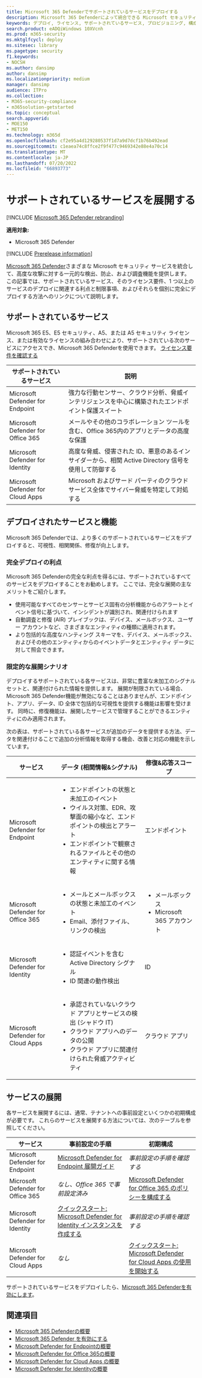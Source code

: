 ```yaml
---
title: Microsoft 365 Defenderでサポートされているサービスをデプロイする
description: Microsoft 365 Defenderによって統合できる Microsoft セキュリティ サービス、ライセンス要件、展開手順について説明します
keywords: デプロイ, ライセンス, サポートされているサービス, プロビジョニング, 構成Microsoft 365 Defender, M365, ライセンスの適格性, Microsoft Defender for Endpoint, Microsoft Defender for Office 365,Microsoft Defender for Identity、Microsoft Cloud App Security、MCAS、E5、A5、EMS
search.product: eADQiWindows 10XVcnh
ms.prod: m365-security
ms.mktglfcycl: deploy
ms.sitesec: library
ms.pagetype: security
f1.keywords:
- NOCSH
ms.author: dansimp
author: dansimp
ms.localizationpriority: medium
manager: dansimp
audience: ITPro
ms.collection:
- M365-security-compliance
- m365solution-getstarted
ms.topic: conceptual
search.appverid:
- MOE150
- MET150
ms.technology: m365d
ms.openlocfilehash: cf2e95a4d129280537f1d7a9d7dcf1b76b492ead
ms.sourcegitcommit: c1eaea74c8ffce2f9f477c9469342e88e4a70c14
ms.translationtype: MT
ms.contentlocale: ja-JP
ms.lasthandoff: 07/20/2022
ms.locfileid: "66893773"
---
```

# <a name="deploy-supported-services"></a>サポートされているサービスを展開する

[!INCLUDE [Microsoft 365 Defender rebranding](../includes/microsoft-defender.md)]


**適用対象:**
- Microsoft 365 Defender

[!INCLUDE [Prerelease information](../includes/prerelease.md)]

[Microsoft 365 Defender](microsoft-365-defender.md)さまざまな Microsoft セキュリティ サービスを統合して、高度な攻撃に対する一元的な検出、防止、および調査機能を提供します。 この記事では、サポートされているサービス、そのライセンス要件、1 つ以上のサービスのデプロイに関連する利点と制限事項、およびそれらを個別に完全にデプロイする方法へのリンクについて説明します。

## <a name="supported-services"></a>サポートされているサービス

Microsoft 365 E5、E5 セキュリティ、A5、または A5 セキュリティ ライセンス、または有効なライセンスの組み合わせにより、サポートされている次のサービスにアクセスでき、Microsoft 365 Defenderを使用できます。 [ライセンス要件を確認する](prerequisites.md#licensing-requirements)

| サポートされているサービス | 説明 |
| ------ | ------ |
| Microsoft Defender for Endpoint | 強力な行動センサー、クラウド分析、脅威インテリジェンスを中心に構築されたエンドポイント保護スイート |
|Microsoft Defender for Office 365 | メールやその他のコラボレーション ツールを含む、Office 365内のアプリとデータの高度な保護 |
| Microsoft Defender for Identity | 高度な脅威、侵害された ID、悪意のあるインサイダーから、相関 Active Directory 信号を使用して防御する |
| Microsoft Defender for Cloud Apps | Microsoft およびサード パーティのクラウド サービス全体でサイバー脅威を特定して対処する |

## <a name="deployed-services-and-functionality"></a>デプロイされたサービスと機能

Microsoft 365 Defenderでは、より多くのサポートされているサービスをデプロイすると、可視性、相関関係、修復が向上します。

### <a name="benefits-of-full-deployment"></a>完全デプロイの利点

Microsoft 365 Defenderの完全な利点を得るには、サポートされているすべてのサービスをデプロイすることをお勧めします。 ここでは、完全な展開の主なメリットをご紹介します。

- 使用可能なすべてのセンサーとサービス固有の分析機能からのアラートとイベント信号に基づいて、インシデントが識別され、関連付けられます
- 自動調査と修復 (AIR) プレイブックは、デバイス、メールボックス、ユーザー アカウントなど、さまざまなエンティティの種類に適用されます。
- より包括的な高度なハンティング スキーマを、デバイス、メールボックス、およびその他のエンティティからのイベントデータとエンティティ データに対して照会できます。

### <a name="limited-deployment-scenarios"></a>限定的な展開シナリオ

デプロイするサポートされている各サービスは、非常に豊富な未加工のシグナルセットと、関連付けられた情報を提供します。 展開が制限されている場合、Microsoft 365 Defender機能が無効になることはありませんが、エンドポイント、アプリ、データ、ID 全体で包括的な可視性を提供する機能は影響を受けます。 同時に、修復機能は、展開したサービスで管理することができるエンティティにのみ適用されます。

次の表は、サポートされている各サービスが追加のデータを提供する方法、データを関連付けることで追加の分析情報を取得する機会、改善と対応の機能を示しています。

| サービス | データ (相関情報&シグナル) | 修復&応答スコープ |
| ------ | ------ | ------ |
| Microsoft Defender for Endpoint |<ul><li>エンドポイントの状態と未加工のイベント</li><li>ウイルス対策、EDR、攻撃面の縮小など、エンドポイントの検出とアラート</li><li>エンドポイントで観察されるファイルとその他のエンティティに関する情報</li></ul> | エンドポイント |
|Microsoft Defender for Office 365 |<ul><li>メールとメールボックスの状態と未加工のイベント</li><li>Email、添付ファイル、リンクの検出</li></ul> | <ul><li>メールボックス</li><li>Microsoft 365 アカウント</li></ul> |
| Microsoft Defender for Identity |<ul><li>認証イベントを含む Active Directory シグナル</li><li>ID 関連の動作検出</li></ul> | ID |
| Microsoft Defender for Cloud Apps |<ul><li>承認されていないクラウド アプリとサービスの検出 (シャドウ IT)</li><li>クラウド アプリへのデータの公開</li><li>クラウド アプリに関連付けられた脅威アクティビティ</li></ul> | クラウド アプリ |

## <a name="deploy-the-services"></a>サービスの展開

各サービスを展開するには、通常、テナントへの事前設定といくつかの初期構成が必要です。 これらのサービスを展開する方法については、次のテーブルを参照してください。

| サービス | 事前設定の手順 | 初期構成 |
| ------ | ------ | ------ |
| Microsoft Defender for Endpoint | [Microsoft Defender for Endpoint 展開ガイド](../defender-endpoint/deployment-phases.md) | *事前設定の手順を確認する* |
|Microsoft Defender for Office 365 | *なし、Office 365 で事前設定済み* | [Microsoft Defender for Office 365 のポリシーを構成する](/microsoft-365/security/office-365-security/defender-for-office-365#configure-atp-policies) |
| Microsoft Defender for Identity | [クイックスタート: Microsoft Defender for Identity インスタンスを作成する](/azure-advanced-threat-protection/install-atp-step1) | *事前設定の手順を確認する* |
| Microsoft Defender for Cloud Apps | *なし* | [クイックスタート: Microsoft Defender for Cloud Apps の使用を開始する](/cloud-app-security/getting-started-with-cloud-app-security) |

サポートされているサービスをデプロイしたら、[Microsoft 365 Defenderを有効にします](m365d-enable.md)。

## <a name="related-topics"></a>関連項目

- [Microsoft 365 Defenderの概要](microsoft-365-defender.md)
- [Microsoft 365 Defender を有効にする](m365d-enable.md)
- [Microsoft Defender for Endpointの概要](../defender-endpoint/microsoft-defender-endpoint.md)
- [Microsoft Defender for Office 365の概要](../office-365-security/defender-for-office-365.md)
- [Microsoft Defender for Cloud Apps の概要](/cloud-app-security/what-is-cloud-app-security)
- [Microsoft Defender for Identityの概要](/azure-advanced-threat-protection/what-is-atp)
